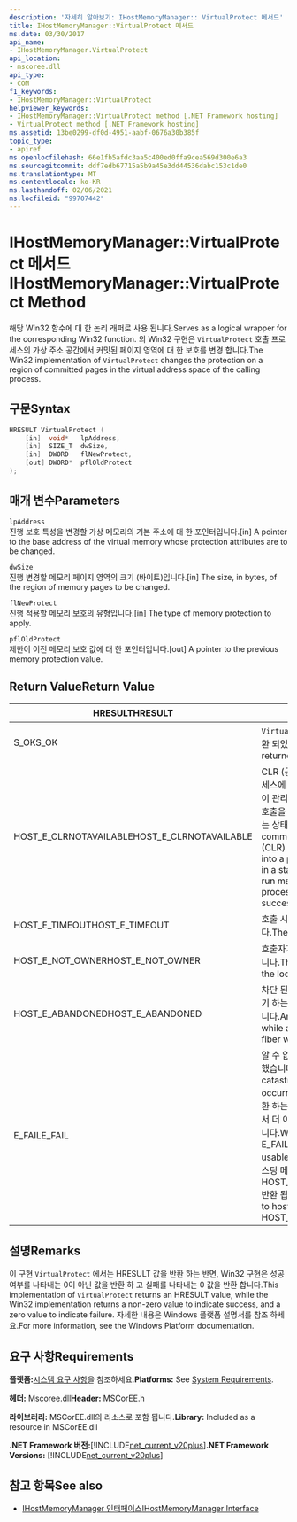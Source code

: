 ```yaml
---
description: '자세히 알아보기: IHostMemoryManager:: VirtualProtect 메서드'
title: IHostMemoryManager::VirtualProtect 메서드
ms.date: 03/30/2017
api_name:
- IHostMemoryManager.VirtualProtect
api_location:
- mscoree.dll
api_type:
- COM
f1_keywords:
- IHostMemoryManager::VirtualProtect
helpviewer_keywords:
- IHostMemoryManager::VirtualProtect method [.NET Framework hosting]
- VirtualProtect method [.NET Framework hosting]
ms.assetid: 13be0299-df0d-4951-aabf-0676a30b385f
topic_type:
- apiref
ms.openlocfilehash: 66e1fb5afdc3aa5c400ed0ffa9cea569d300e6a3
ms.sourcegitcommit: ddf7edb67715a5b9a45e3dd44536dabc153c1de0
ms.translationtype: MT
ms.contentlocale: ko-KR
ms.lasthandoff: 02/06/2021
ms.locfileid: "99707442"
---
```

# <a name="ihostmemorymanagervirtualprotect-method"></a><span data-ttu-id="bcfd6-103">IHostMemoryManager::VirtualProtect 메서드</span><span class="sxs-lookup"><span data-stu-id="bcfd6-103">IHostMemoryManager::VirtualProtect Method</span></span>

<span data-ttu-id="bcfd6-104">해당 Win32 함수에 대 한 논리 래퍼로 사용 됩니다.</span><span class="sxs-lookup"><span data-stu-id="bcfd6-104">Serves as a logical wrapper for the corresponding Win32 function.</span></span> <span data-ttu-id="bcfd6-105">의 Win32 구현은 `VirtualProtect` 호출 프로세스의 가상 주소 공간에서 커밋된 페이지 영역에 대 한 보호를 변경 합니다.</span><span class="sxs-lookup"><span data-stu-id="bcfd6-105">The Win32 implementation of `VirtualProtect` changes the protection on a region of committed pages in the virtual address space of the calling process.</span></span>  
  
## <a name="syntax"></a><span data-ttu-id="bcfd6-106">구문</span><span class="sxs-lookup"><span data-stu-id="bcfd6-106">Syntax</span></span>  
  
```cpp  
HRESULT VirtualProtect (  
    [in]  void*   lpAddress,  
    [in]  SIZE_T  dwSize,  
    [in]  DWORD   flNewProtect,  
    [out] DWORD*  pflOldProtect  
);  
```  
  
## <a name="parameters"></a><span data-ttu-id="bcfd6-107">매개 변수</span><span class="sxs-lookup"><span data-stu-id="bcfd6-107">Parameters</span></span>  

 `lpAddress`  
 <span data-ttu-id="bcfd6-108">진행 보호 특성을 변경할 가상 메모리의 기본 주소에 대 한 포인터입니다.</span><span class="sxs-lookup"><span data-stu-id="bcfd6-108">[in] A pointer to the base address of the virtual memory whose protection attributes are to be changed.</span></span>  
  
 `dwSize`  
 <span data-ttu-id="bcfd6-109">진행 변경할 메모리 페이지 영역의 크기 (바이트)입니다.</span><span class="sxs-lookup"><span data-stu-id="bcfd6-109">[in] The size, in bytes, of the region of memory pages to be changed.</span></span>  
  
 `flNewProtect`  
 <span data-ttu-id="bcfd6-110">진행 적용할 메모리 보호의 유형입니다.</span><span class="sxs-lookup"><span data-stu-id="bcfd6-110">[in] The type of memory protection to apply.</span></span>  
  
 `pflOldProtect`  
 <span data-ttu-id="bcfd6-111">제한이 이전 메모리 보호 값에 대 한 포인터입니다.</span><span class="sxs-lookup"><span data-stu-id="bcfd6-111">[out] A pointer to the previous memory protection value.</span></span>  
  
## <a name="return-value"></a><span data-ttu-id="bcfd6-112">Return Value</span><span class="sxs-lookup"><span data-stu-id="bcfd6-112">Return Value</span></span>  
  
|<span data-ttu-id="bcfd6-113">HRESULT</span><span class="sxs-lookup"><span data-stu-id="bcfd6-113">HRESULT</span></span>|<span data-ttu-id="bcfd6-114">설명</span><span class="sxs-lookup"><span data-stu-id="bcfd6-114">Description</span></span>|  
|-------------|-----------------|  
|<span data-ttu-id="bcfd6-115">S_OK</span><span class="sxs-lookup"><span data-stu-id="bcfd6-115">S_OK</span></span>|<span data-ttu-id="bcfd6-116">`VirtualProtect` 성공적으로 반환 되었습니다.</span><span class="sxs-lookup"><span data-stu-id="bcfd6-116">`VirtualProtect` returned successfully.</span></span>|  
|<span data-ttu-id="bcfd6-117">HOST_E_CLRNOTAVAILABLE</span><span class="sxs-lookup"><span data-stu-id="bcfd6-117">HOST_E_CLRNOTAVAILABLE</span></span>|<span data-ttu-id="bcfd6-118">CLR (공용 언어 런타임)이 프로세스에 로드 되지 않았거나 CLR이 관리 코드를 실행할 수 없거나 호출을 성공적으로 처리할 수 없는 상태에 있습니다.</span><span class="sxs-lookup"><span data-stu-id="bcfd6-118">The common language runtime (CLR) has not been loaded into a process, or the CLR is in a state in which it cannot run managed code or process the call successfully.</span></span>|  
|<span data-ttu-id="bcfd6-119">HOST_E_TIMEOUT</span><span class="sxs-lookup"><span data-stu-id="bcfd6-119">HOST_E_TIMEOUT</span></span>|<span data-ttu-id="bcfd6-120">호출 시간이 초과 되었습니다.</span><span class="sxs-lookup"><span data-stu-id="bcfd6-120">The call timed out.</span></span>|  
|<span data-ttu-id="bcfd6-121">HOST_E_NOT_OWNER</span><span class="sxs-lookup"><span data-stu-id="bcfd6-121">HOST_E_NOT_OWNER</span></span>|<span data-ttu-id="bcfd6-122">호출자가 잠금을 소유 하지 않습니다.</span><span class="sxs-lookup"><span data-stu-id="bcfd6-122">The caller does not own the lock.</span></span>|  
|<span data-ttu-id="bcfd6-123">HOST_E_ABANDONED</span><span class="sxs-lookup"><span data-stu-id="bcfd6-123">HOST_E_ABANDONED</span></span>|<span data-ttu-id="bcfd6-124">차단 된 스레드나 파이버에서 대기 하는 동안 이벤트를 취소 했습니다.</span><span class="sxs-lookup"><span data-stu-id="bcfd6-124">An event was canceled while a blocked thread or fiber was waiting on it.</span></span>|  
|<span data-ttu-id="bcfd6-125">E_FAIL</span><span class="sxs-lookup"><span data-stu-id="bcfd6-125">E_FAIL</span></span>|<span data-ttu-id="bcfd6-126">알 수 없는 치명적인 오류가 발생 했습니다.</span><span class="sxs-lookup"><span data-stu-id="bcfd6-126">An unknown catastrophic failure occurred.</span></span> <span data-ttu-id="bcfd6-127">메서드가 E_FAIL 반환 하는 경우 해당 프로세스 내에서 더 이상 CLR을 사용할 수 없습니다.</span><span class="sxs-lookup"><span data-stu-id="bcfd6-127">When a method returns E_FAIL, the CLR is no longer usable within the process.</span></span> <span data-ttu-id="bcfd6-128">호스팅 메서드를 이후에 호출 하면 HOST_E_CLRNOTAVAILABLE 반환 됩니다.</span><span class="sxs-lookup"><span data-stu-id="bcfd6-128">Subsequent calls to hosting methods return HOST_E_CLRNOTAVAILABLE.</span></span>|  
  
## <a name="remarks"></a><span data-ttu-id="bcfd6-129">설명</span><span class="sxs-lookup"><span data-stu-id="bcfd6-129">Remarks</span></span>  

 <span data-ttu-id="bcfd6-130">이 구현 `VirtualProtect` 에서는 HRESULT 값을 반환 하는 반면, Win32 구현은 성공 여부를 나타내는 0이 아닌 값을 반환 하 고 실패를 나타내는 0 값을 반환 합니다.</span><span class="sxs-lookup"><span data-stu-id="bcfd6-130">This implementation of `VirtualProtect` returns an HRESULT value, while the Win32 implementation returns a non-zero value to indicate success, and a zero value to indicate failure.</span></span> <span data-ttu-id="bcfd6-131">자세한 내용은 Windows 플랫폼 설명서를 참조 하세요.</span><span class="sxs-lookup"><span data-stu-id="bcfd6-131">For more information, see the Windows Platform documentation.</span></span>  
  
## <a name="requirements"></a><span data-ttu-id="bcfd6-132">요구 사항</span><span class="sxs-lookup"><span data-stu-id="bcfd6-132">Requirements</span></span>  

 <span data-ttu-id="bcfd6-133">**플랫폼:**[시스템 요구 사항](../../get-started/system-requirements.md)을 참조하세요.</span><span class="sxs-lookup"><span data-stu-id="bcfd6-133">**Platforms:** See [System Requirements](../../get-started/system-requirements.md).</span></span>  
  
 <span data-ttu-id="bcfd6-134">**헤더:** Mscoree.dll</span><span class="sxs-lookup"><span data-stu-id="bcfd6-134">**Header:** MSCorEE.h</span></span>  
  
 <span data-ttu-id="bcfd6-135">**라이브러리:** MSCorEE.dll의 리소스로 포함 됩니다.</span><span class="sxs-lookup"><span data-stu-id="bcfd6-135">**Library:** Included as a resource in MSCorEE.dll</span></span>  
  
 <span data-ttu-id="bcfd6-136">**.NET Framework 버전:**[!INCLUDE[net_current_v20plus](../../../../includes/net-current-v20plus-md.md)]</span><span class="sxs-lookup"><span data-stu-id="bcfd6-136">**.NET Framework Versions:** [!INCLUDE[net_current_v20plus](../../../../includes/net-current-v20plus-md.md)]</span></span>  
  
## <a name="see-also"></a><span data-ttu-id="bcfd6-137">참고 항목</span><span class="sxs-lookup"><span data-stu-id="bcfd6-137">See also</span></span>

- [<span data-ttu-id="bcfd6-138">IHostMemoryManager 인터페이스</span><span class="sxs-lookup"><span data-stu-id="bcfd6-138">IHostMemoryManager Interface</span></span>](ihostmemorymanager-interface.md)
